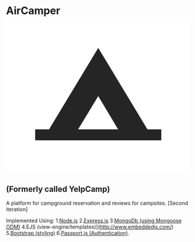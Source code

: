# AirCamper ![campgroundLogo](/misc/campgroundIcon.png?raw=true)
## (Formerly called YelpCamp)
A platform for campground reservation and reviews for campsites. [Second iteration]

Implemented Using:
  1.[Node.js](https://nodejs.org/en/)
  2.[Express.js](https://expressjs.com/)
  3.[MongoDb (using Mongoose ODM)](http://mongoosejs.com/)
  4.EJS (view-engine/templates)](http://www.embeddedjs.com/)
  5.[Bootstrap (styling)](http://getbootstrap.com/)
  6.[Passport.js (Authentication)](http://passportjs.org/).
